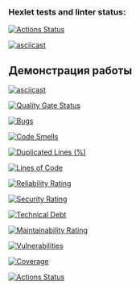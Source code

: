 ### Hexlet tests and linter status:
[![Actions Status](https://github.com/Jevda/python-project-50/actions/workflows/hexlet-check.yml/badge.svg)](https://github.com/Jevda/python-project-50/actions)

[![asciicast](https://asciinema.org/a/ftAhPCmKFxh3aaIRi3dsvjYfK.svg)](https://asciinema.org/a/ftAhPCmKFxh3aaIRi3dsvjYfK)

## Демонстрация работы
[![asciicast](https://asciinema.org/a/voYJLEcqNufvnomyRVPFbHJas.svg)](https://asciinema.org/a/voYJLEcqNufvnomyRVPFbHJas)

[![Quality Gate Status](https://sonarcloud.io/api/project_badges/measure?project=Jevda_python-project-50&metric=alert_status)](https://sonarcloud.io/summary/new_code?id=Jevda_python-project-50)

[![Bugs](https://sonarcloud.io/api/project_badges/measure?project=Jevda_python-project-50&metric=bugs)](https://sonarcloud.io/summary/new_code?id=Jevda_python-project-50)

[![Code Smells](https://sonarcloud.io/api/project_badges/measure?project=Jevda_python-project-50&metric=code_smells)](https://sonarcloud.io/summary/new_code?id=Jevda_python-project-50)

[![Duplicated Lines (%)](https://sonarcloud.io/api/project_badges/measure?project=Jevda_python-project-50&metric=duplicated_lines_density)](https://sonarcloud.io/summary/new_code?id=Jevda_python-project-50)

[![Lines of Code](https://sonarcloud.io/api/project_badges/measure?project=Jevda_python-project-50&metric=ncloc)](https://sonarcloud.io/summary/new_code?id=Jevda_python-project-50)

[![Reliability Rating](https://sonarcloud.io/api/project_badges/measure?project=Jevda_python-project-50&metric=reliability_rating)](https://sonarcloud.io/summary/new_code?id=Jevda_python-project-50)

[![Security Rating](https://sonarcloud.io/api/project_badges/measure?project=Jevda_python-project-50&metric=security_rating)](https://sonarcloud.io/summary/new_code?id=Jevda_python-project-50)

[![Technical Debt](https://sonarcloud.io/api/project_badges/measure?project=Jevda_python-project-50&metric=sqale_index)](https://sonarcloud.io/summary/new_code?id=Jevda_python-project-50)

[![Maintainability Rating](https://sonarcloud.io/api/project_badges/measure?project=Jevda_python-project-50&metric=sqale_rating)](https://sonarcloud.io/summary/new_code?id=Jevda_python-project-50)

[![Vulnerabilities](https://sonarcloud.io/api/project_badges/measure?project=Jevda_python-project-50&metric=vulnerabilities)](https://sonarcloud.io/summary/new_code?id=Jevda_python-project-50)

[![Coverage](https://sonarcloud.io/api/project_badges/measure?project=Jevda_python-project-50&metric=coverage)](https://sonarcloud.io/summary/new_code?id=Jevda_python-project-50)

[![Actions Status](https://github.com/Jevda/python-project-50/actions/workflows/ci.yml/badge.svg)](https://github.com/Jevda/python-project-50/actions/workflows/ci.yml)

